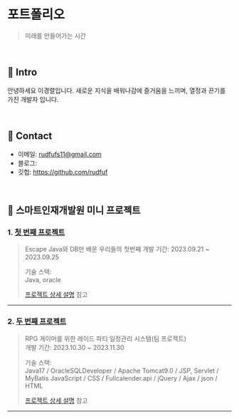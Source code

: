 # 포트폴리오
> 미래를 만들어가는 시간

</br>

## :pushpin: Intro
안녕하세요 이경렬입니다.
새로운 지식을 배워나감에 즐거움을 느끼며,
열정과 끈기를 가진 개발자 입니다.

</br>

## :pushpin: Contact
- 이메일: rudfufs11@gmail.com
- 블로그: 
- 깃헙: https://github.com/rudfuf

</br>

## :pushpin: 스마트인재개발원 미니 프로젝트
### 1. [첫 번째 프로젝트](https://github.com/2023-SMHRD-IS-BigData2/Escape)
> Escape Java와 DB만 배운 우리들의 첫번째
>개발 기간: 2023.09.21 ~ 2023.09.25  
>  
>기술 스택:  
>Java, oracle  
> 
>  
>[프로젝트 상세 설명](https://github.com/2023-SMHRD-IS-BigData2/Escape) 참고

---

### 2. [두 번째 프로젝트](https://github.com/2023-SMHRD-IS-BigData2/p_gamers)
> RPG 게이머를 위한 레이드 파티 일정관리 시스템(팀 프로젝트)  
>개발 기간: 2023.10.30 ~ 2023.11.30  
>  
>기술 스택:  
>Java17 / OracleSQLDeveloper / Apache Tomcat9.0 / JSP, Servlet / MyBatis
> JavaScript / CSS / Fullcalender.api / jQuery / Ajax / json / HTML
>  
>[프로젝트 상세 설명](https://github.com/2023-SMHRD-IS-BigData2/p_gamers) 참고

---

